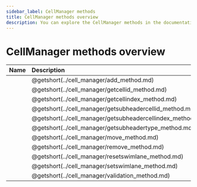 ```yaml
---
sidebar_label: CellManager methods
title: CellManager methods overview
description: You can explore the CellManager methods in the documentation of the DHTMLX JavaScript Diagram library. Browse developer guides and API reference, try out code examples and live demos, and download a free 30-day evaluation version of DHTMLX Diagram.
---
```


# CellManager methods overview

| Name                                                | Description                                                |
| :-------------------------------------------------- | :--------------------------------------------------------- |
| [](../cell_manager/add_method.md)                   | @getshort(../cell_manager/add_method.md)                   |
| [](../cell_manager/getcellid_method.md)             | @getshort(../cell_manager/getcellid_method.md)             |
| [](../cell_manager/getcellindex_method.md)          | @getshort(../cell_manager/getcellindex_method.md)          |
| [](../cell_manager/getsubheadercellid_method.md)    | @getshort(../cell_manager/getsubheadercellid_method.md)    |
| [](../cell_manager/getsubheadercellindex_method.md) | @getshort(../cell_manager/getsubheadercellindex_method.md) |
| [](../cell_manager/getsubheadertype_method.md)      | @getshort(../cell_manager/getsubheadertype_method.md)      |
| [](../cell_manager/move_method.md)                  | @getshort(../cell_manager/move_method.md)                  |
| [](../cell_manager/remove_method.md)                | @getshort(../cell_manager/remove_method.md)                |
| [](../cell_manager/resetswimlane_method.md)         | @getshort(../cell_manager/resetswimlane_method.md)         |
| [](../cell_manager/setswimlane_method.md)           | @getshort(../cell_manager/setswimlane_method.md)           |
| [](../cell_manager/validation_method.md)            | @getshort(../cell_manager/validation_method.md)            |
